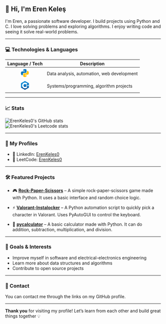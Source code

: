 ## 👋 Hi, I'm Eren Keleş

I'm Eren, a passionate software developer. I build projects using Python and C. I love solving problems and exploring algorithms. I enjoy writing code and seeing it solve real-world problems.

---

### 💻 Technologies & Languages

| Language / Tech | Description |
|-----------------|-------------|
| <div align="center"><img src="python.png" width="32" /></div> | Data analysis, automation, web development |
| <div align="center"><img src="c.png" width="32" /></div> | Systems/programming, algorithm projects |

---

### 📈 Stats

![ErenKeles0's GitHub stats](https://github-readme-stats.vercel.app/api?username=ErenKeles0&show_icons=true&theme=tokyonight)  
![ErenKeles0's Leetcode stats](https://leetcard.jacoblin.cool/ErenKeles0?theme=catppuccinMocha&font=Noto%20Sans%20TC&ext=heatmap)

---

### 🔗 My Profiles

- 💼 LinkedIn: [ErenKeles0](https://www.linkedin.com/in/eren-keleş-4ba055250)  
- 🧠 LeetCode: [ErenKeles0](https://leetcode.com/u/ErenKeles0)

---

### 🛠️ Featured Projects

- 🎮 **[Rock-Paper-Scissors](https://github.com/ErenKeles0/Rock-Paper-Scissors)** – A simple rock-paper-scissors game made with Python. It uses a basic interface and random choice logic.

- ⚡ **[Valorant-Instalocker](https://github.com/ErenKeles0/Valorant-Instalocker)** – A Python automation script to quickly pick a character in Valorant. Uses PyAutoGUI to control the keyboard.

- 🧮 **[pycalculator](https://github.com/ErenKeles0/pycalculator)** – A basic calculator made with Python. It can do addition, subtraction, multiplication, and division.

---

### 🎯 Goals & Interests

- Improve myself in software and electrical-electronics engineering  
- Learn more about data structures and algorithms  
- Contribute to open source projects  

---

### 🤝 Contact

You can contact me through the links on my GitHub profile.

---

**Thank you** for visiting my profile! Let’s learn from each other and build great things together 💡
